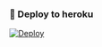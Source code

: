 ### 🚀 Deploy to heroku
[![Deploy](https://www.herokucdn.com/deploy/button.svg)](https://heroku.com/deploy?template=https://github.com/tankapf/guess-the-age-bot)
